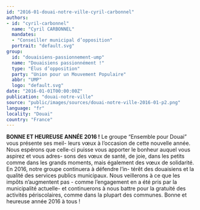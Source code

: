 ```yaml
---
id: "2016-01-douai-notre-ville-cyril-carbonnel"
authors:
- id: "cyril-carbonnel"
  name: "Cyril CARBONNEL"
  mandates: 
  - "Conseiller municipal d’opposition"
  portrait: "default.svg"
group:
  id: "douaisiens-passionnement-ump"
  name: "Douaisiens passionnément !"
  type: "Élus d’opposition"
  party: "Union pour un Mouvement Populaire"
  abbr: "UMP"
  logo: "default.svg"
date: "2016-01-01T00:00:00Z"
publication: "douai-notre-ville"
source: "public/images/sources/douai-notre-ville-2016-01-p2.png"
language: "fr"
locality: "Douai"
country: "France"
---
```


**BONNE ET HEUREUSE ANNÉE 2016 !**
Le groupe “Ensemble pour Douai” vous présente ses meil-
leurs vœux à l’occasion de cette nouvelle année.
Nous espérons que celle-ci puisse vous apporter le bonheur auquel vous aspirez et vous adres-
sons des vœux de santé, de joie, dans les petits comme dans les grands moments, mais également des vœux de solidarité.
En 2016, notre groupe continuera à défendre l’in-
térêt des douaisiens  et la qualité des services publics municipaux. Nous veillerons à ce que les impôts n’augmentent pas - comme l’engagement en a été pris par la municipalité actuelle- et continuerons à nous battre pour la gratuité des activités périscolaires, comme dans la plupart des communes.
Bonne et heureuse année 2016 à tous !
